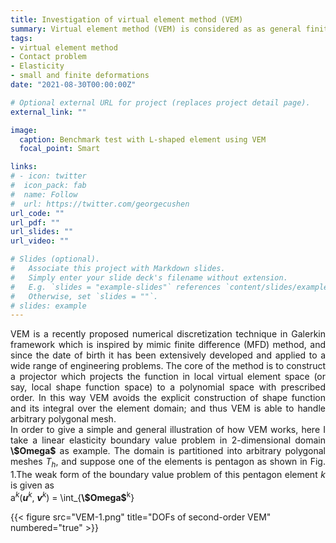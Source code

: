 ```yaml
---
title: Investigation of virtual element method (VEM)
summary: Virtual element method (VEM) is considered as as general finite element method because it can be used for any arbitrary polygon meshes. 
tags:
- virtual element method
- Contact problem
- Elasticity
- small and finite deformations
date: "2021-08-30T00:00:00Z"

# Optional external URL for project (replaces project detail page).
external_link: ""

image:
  caption: Benchmark test with L-shaped element using VEM
  focal_point: Smart

links:
# - icon: twitter
#  icon_pack: fab
#  name: Follow
#  url: https://twitter.com/georgecushen
url_code: ""
url_pdf: ""
url_slides: ""
url_video: ""

# Slides (optional).
#   Associate this project with Markdown slides.
#   Simply enter your slide deck's filename without extension.
#   E.g. `slides = "example-slides"` references `content/slides/example-slides.md`.
#   Otherwise, set `slides = ""`.
# slides: example
---
```

<DIV align="justify">
  VEM is a recently proposed numerical discretization technique in Galerkin framework which is inspired by mimic finite difference (MFD) method, and since the date of birth it has been extensively developed and applied to a wide range of engineering problems. The core of the method is to construct a projector which projects the function in local virtual element space (or say, local shape function space) to a polynomial space with prescribed order. In this way VEM avoids the explicit construction of shape function and its integral over the element domain; and thus VEM is able to handle arbitrary polygonal mesh.<br/>
  
</DIV>   
<DIV align="justify"> 
  In order to give a simple and general illustration of how VEM works, here I take a linear elasticity boundary value problem in 2-dimensional domain <b>\$Omega$</b> as example. The domain is partitioned into arbitrary polygonal meshes <i>T<sub>h</sub></i>, and suppose one of the elements is pentagon as shown in Fig. 1.The weak form of the boundary value problem of this pentagon element <i>k</i> is given as <br/>
  a<sup><i>k</i></sup>(<i><b>u</b><sup>k</sup></i>, <i><b>v</b><sup>k</sup></i>) = \int_{<b>\$Omega$</b><sup>k</sup>}
  
</DIV> 
  
  
{{< figure src="VEM-1.png" title="DOFs of second-order VEM" numbered="true" >}}

